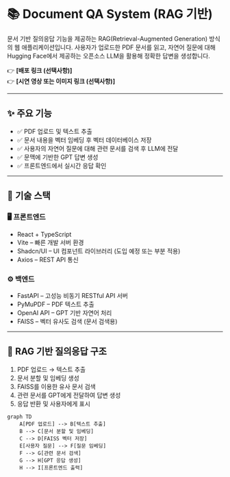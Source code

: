 # 📚 Document QA System (RAG 기반)

문서 기반 질의응답 기능을 제공하는 RAG(Retrieval-Augmented Generation) 방식의 웹 애플리케이션입니다.
사용자가 업로드한 PDF 문서를 읽고, 자연어 질문에 대해 Hugging Face에서 제공하는 오픈소스 LLM을 활용해 정확한 답변을 생성합니다.

👉 **[배포 링크 (선택사항)]**  
👉 **[시연 영상 또는 이미지 링크 (선택사항)]**

---

## ✨ 주요 기능

- ✅ PDF 업로드 및 텍스트 추출
- ✅ 문서 내용을 벡터 임베딩 후 벡터 데이터베이스 저장
- ✅ 사용자의 자연어 질문에 대해 관련 문서를 검색 후 LLM에 전달
- ✅ 문맥에 기반한 GPT 답변 생성
- ✅ 프론트엔드에서 실시간 응답 확인

---

## 🧠 기술 스택

### 🖥️ 프론트엔드
- React + TypeScript
- Vite – 빠른 개발 서버 환경
- Shadcn/UI – UI 컴포넌트 라이브러리 (도입 예정 또는 부분 적용)
- Axios – REST API 통신

### ⚙️ 백엔드
- FastAPI – 고성능 비동기 RESTful API 서버
- PyMuPDF – PDF 텍스트 추출
- OpenAI API – GPT 기반 자연어 처리
- FAISS – 벡터 유사도 검색 (문서 검색용)

---

## 🔄 RAG 기반 질의응답 구조

1. PDF 업로드 → 텍스트 추출
2. 문서 분할 및 임베딩 생성
3. FAISS를 이용한 유사 문서 검색
4. 관련 문서를 GPT에게 전달하여 답변 생성
5. 응답 반환 및 사용자에게 표시

```mermaid
graph TD
    A[PDF 업로드] --> B[텍스트 추출]
    B --> C[문서 분할 및 임베딩]
    C --> D[FAISS 벡터 저장]
    E[사용자 질문] --> F[질문 임베딩]
    F --> G[관련 문서 검색]
    G --> H[GPT 응답 생성]
    H --> I[프론트엔드 출력]
